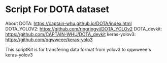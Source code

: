 # Script For DOTA dataset
About DOTA: https://captain-whu.github.io/DOTA/index.html
DOTA_YOLOV2: https://github.com/ringringyi/DOTA_YOLOv2
DOTA_devkit: https://github.com/CAPTAIN-WHU/DOTA_devkit
keras-yolov3: https://github.com/qqwweee/keras-yolo3

This scriptKit is for transfering data format from yolov3 to qqwweee's keras-yolov3
